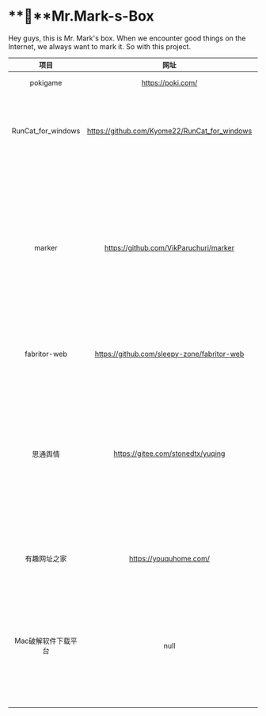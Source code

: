 # **👋**Mr.Mark-s-Box

Hey guys, this is Mr. Mark's box. When we encounter good things on the Internet, we always want to mark it. So with this project.

|        项目         |                     网址                      |                             描述                             |                             备注                             |
| :-----------------: | :-------------------------------------------: | :----------------------------------------------------------: | :----------------------------------------------------------: |
|      pokigame       |               https://poki.com/               | 在线小游戏网站。很多童年4399的小游戏都能玩到，无需注册/登录  |                             null                             |
| RunCat_for_windows  | https://github.com/Kyome22/RunCat_for_windows | 在 Windows 任务栏飞奔的“小猫”。这是一个用 C# 写的小工具，它会在 Windows 任务栏显示一只奔跑的小猫动画，CPU 使用率越高它跑得越快![runcat_demo](README/runcat_demo.gif) |                   奔跑的小猫？别太可爱啊！                   |
|       marker        |    https://github.com/VikParuchuri/marker     |               快速准确地将 PDF 转换为 Markdown               | 这类项目挺多的，office文件转markdown一直是我关注的话题，因为目前来说没有特别完美的解决方案（都需要后续微调）。有机会试试 |
|    fabritor-web     |  https://github.com/sleepy-zone/fabritor-web  | 一款基于 fabricjs 的开源创意图片编辑器，旨在让开发者快速构建属于自己的图片编辑器。可应用于海报设计、小红书公众号封面设计、banner 设计等场景 |                             null                             |
|      思通舆情       |       https://gitee.com/stonedtx/yuqing       | 一款开源免费的舆情系统![image-20240605160157175](README/image-20240605160157175.png)![image-20240605160226739](README/image-20240605160226739.png) | 开源的舆情系统，看着挺不错的，感觉很多类似产品都是套的这个壳子 |
|    有趣网址之家     |            https://youquhome.com/             |                   旨在收藏全球最有趣的网站                   |           闲的没事可以看看，奇奇怪怪的网站又增加了           |
| Mac破解软件下载平台 |                     null                      | https://www.digit77.com/macapps/<br/>https://macwk.cn/<br/>https://appstorrent.ru/<br/>https://xmac.app/<br/>https://www.macbed.com/<br/>https://xclient.info/<br/>https://maczz.net/<br/>https://macked.app/<br/>https://macapp.org.cn<br/>https://www.macserialjunkie.com/<br/>https://www.ifunmac.com<br/>https://foxirj.com/<br/>https://xclient.info/ |                    破解资源，注意甄别后门                    |
|                     |                                               |                                                              |                                                              |
|                     |                                               |                                                              |                                                              |

